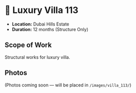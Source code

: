 # 🏡 Luxury Villa 113

- **Location:** Dubai Hills Estate
- **Duration:** 12 months (Structure Only)

## Scope of Work
Structural works for luxury villa.

## Photos
(Photos coming soon — will be placed in `/images/villa_113/`)

